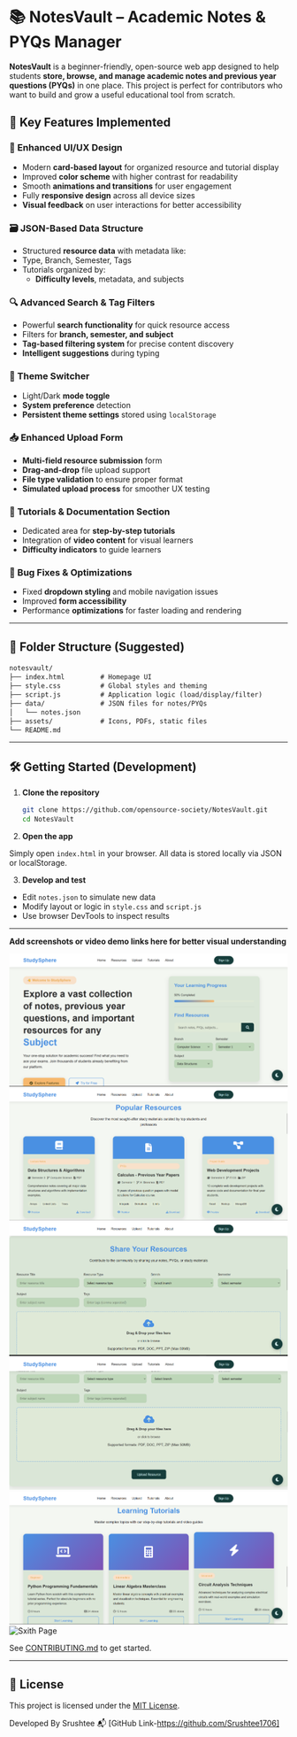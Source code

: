 # 📚 NotesVault – Academic Notes & PYQs Manager

**NotesVault** is a beginner-friendly, open-source web app designed to help students **store, browse, and manage academic notes and previous year questions (PYQs)** in one place. This project is perfect for contributors who want to build and grow a useful educational tool from scratch.

## 🚀 Key Features Implemented

### 🧱 Enhanced UI/UX Design
- Modern **card-based layout** for organized resource and tutorial display
- Improved **color scheme** with higher contrast for readability
- Smooth **animations and transitions** for user engagement
- Fully **responsive design** across all device sizes
- **Visual feedback** on user interactions for better accessibility

### 🗃️ JSON-Based Data Structure
- Structured **resource data** with metadata like:
- Type, Branch, Semester, Tags
- Tutorials organized by:
  - **Difficulty levels**, metadata, and subjects

### 🔍 Advanced Search & Tag Filters
- Powerful **search functionality** for quick resource access
- Filters for **branch, semester, and subject**
- **Tag-based filtering system** for precise content discovery
- **Intelligent suggestions** during typing

### 🌙 Theme Switcher
- Light/Dark **mode toggle**
- **System preference** detection
- **Persistent theme settings** stored using `localStorage`

### 📥 Enhanced Upload Form
- **Multi-field resource submission** form
- **Drag-and-drop** file upload support
- **File type validation** to ensure proper format
- **Simulated upload process** for smoother UX testing

### 📄 Tutorials & Documentation Section
- Dedicated area for **step-by-step tutorials**
- Integration of **video content** for visual learners
- **Difficulty indicators** to guide learners

### 🐞 Bug Fixes & Optimizations
- Fixed **dropdown styling** and mobile navigation issues
- Improved **form accessibility**
- Performance **optimizations** for faster loading and rendering

---

## 📁 Folder Structure (Suggested)

```
notesvault/
├── index.html         # Homepage UI
├── style.css          # Global styles and theming
├── script.js          # Application logic (load/display/filter)
├── data/              # JSON files for notes/PYQs
│   └── notes.json
├── assets/            # Icons, PDFs, static files
└── README.md
```

---

## 🛠️ Getting Started (Development)

1. **Clone the repository**

    ```bash
    git clone https://github.com/opensource-society/NotesVault.git
    cd NotesVault
    ```

2. **Open the app**

Simply open `index.html` in your browser. All data is stored locally via JSON or localStorage.

3. **Develop and test**

* Edit `notes.json` to simulate new data
* Modify layout or logic in `style.css` and `script.js`
* Use browser DevTools to inspect results

---
 **Add screenshots or video demo links here for better visual understanding**

![Home Page](Screenshots/home.png)
 ![Search Page](screenshots/Second.png)
 ![Third](screenshots/Thirdpage.png)
 ![fourth Page](screenshots/fourthpage.png)
 ![fifth Page](screenshots/fifthpage.png)
 ![Sxith Page](screenshots/Sxith.png)


See [CONTRIBUTING.md](CONTRIBUTING.md) to get started.

---

## 📄 License

This project is licensed under the [MIT License](LICENSE).

Developed By
Srushtee
📬 [GitHub Link-https://github.com/Srushtee1706]
